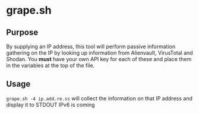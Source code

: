 # grape.sh

## Purpose
By supplying an IP address, this tool will perform passive information gathering on the IP by looking up information from Alienvault, VirusTotal and Shodan. You **must** have your own API key for each of these and place them in the variables at the top of the file.

## Usage

`grape.sh -4 ip.add.re.ss` will collect the information on that IP address and display it to STDOUT
IPv6 is coming
